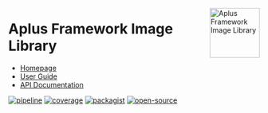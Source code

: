 <a href="https://gitlab.com/aplus-framework/libraries/image"><img src="https://gitlab.com/aplus-framework/libraries/image/-/raw/master/guide/image.png" alt="Aplus Framework Image Library" align="right" width="100"></a>

# Aplus Framework Image Library

- [Homepage](https://aplus-framework.com/packages/image)
- [User Guide](https://docs.aplus-framework.com/guides/libraries/image/index.html)
- [API Documentation](https://docs.aplus-framework.com/packages/image.html)

[![pipeline](https://gitlab.com/aplus-framework/libraries/image/badges/master/pipeline.svg)](https://gitlab.com/aplus-framework/libraries/image/-/pipelines?scope=branches)
[![coverage](https://gitlab.com/aplus-framework/libraries/image/badges/master/coverage.svg?job=test:php)](https://aplus-framework.gitlab.io/libraries/image/coverage/)
[![packagist](https://img.shields.io/packagist/v/aplus/image)](https://packagist.org/packages/aplus/image)
[![open-source](https://img.shields.io/badge/open--source-sponsor-magenta)](https://aplus-framework.com/sponsor)
